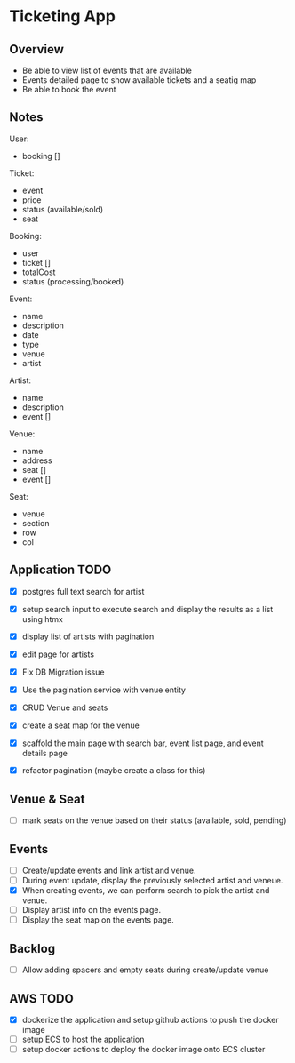 # Ticketing App

## Overview
- Be able to view list of events that are available
- Events detailed page to show available tickets and a seatig map
- Be able to book the event

## Notes
User:
- booking []

Ticket:
- event
- price
- status (available/sold)
- seat

Booking:
- user
- ticket []
- totalCost
- status (processing/booked)

Event:
- name
- description
- date
- type
- venue
- artist

Artist:
- name
- description
- event []

Venue:
- name
- address
- seat []
- event []

Seat:
- venue
- section
- row
- col

## Application TODO
- [x] postgres full text search for artist
- [x] setup search input to execute search and display the results as a list using htmx
- [x] display list of artists with pagination
- [x] edit page for artists

- [x] Fix DB Migration issue
- [x] Use the pagination service with venue entity
- [x] CRUD Venue and seats
- [x] create a seat map for the venue
- [x] scaffold the main page with search bar, event list page, and event details page
- [x] refactor pagination (maybe create a class for this)


## Venue & Seat
- [ ] mark seats on the venue based on their status (available, sold, pending)

## Events
- [ ] Create/update events and link artist and venue.
 - [ ] During event update, display the previously selected artist and veneue.
 - [x] When creating events, we can perform search to pick the artist and venue.
- [ ] Display artist info on the events page.
- [ ] Display the seat map on the events page.

## Backlog
- [ ] Allow adding spacers and empty seats during create/update venue

## AWS TODO
- [x] dockerize the application and setup github actions to push the docker image
- [ ] setup ECS to host the application
- [ ] setup docker actions to deploy the docker image onto ECS cluster
